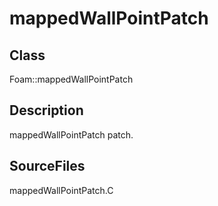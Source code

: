# mappedWallPointPatch 
## Class
Foam::mappedWallPointPatch

## Description
mappedWallPointPatch patch.

## SourceFiles
mappedWallPointPatch.C

